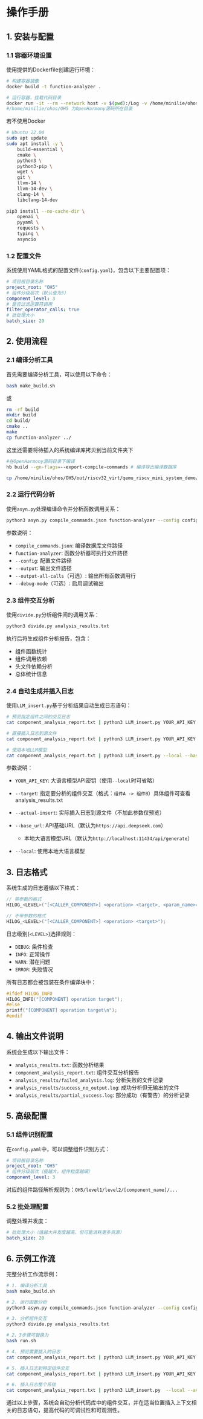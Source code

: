 # 操作手册

## 1. 安装与配置

### 1.1 容器环境设置

使用提供的Dockerfile创建运行环境：

```bash
# 构建容器镜像
docker build -t function-analyzer .

# 运行容器，挂载代码目录
docker run -it --rm --network host -v $(pwd):/Log -v /home/minilie/ohos/OH5:/home/minilie/ohos/OH5 function-analyzer
#/home/minilie/ohos/OH5 为OpenHarmony源码所在目录
```

若不使用Docker

```bash
# Ubuntu 22.04
sudo apt update
sudo apt install -y \
    build-essential \
    cmake \
    python3 \
    python3-pip \
    wget \
    git \
    llvm-14 \
    llvm-14-dev \
    clang-14 \
    libclang-14-dev
    
pip3 install --no-cache-dir \
    openai \
    pyyaml \
    requests \
    typing \
    asyncio
```



### 1.2 配置文件

系统使用YAML格式的配置文件(`config.yaml`)，包含以下主要配置项：

```yaml
# 项目根目录名称
project_root: "OH5"
# 组件分级层次（默认值为3）
component_level: 3
# 是否过滤运算符调用
filter_operator_calls: true
# 批处理大小
batch_size: 20
```

## 2. 使用流程

### 2.1 编译分析工具

首先需要编译分析工具，可以使用以下命令：

```bash
bash make_build.sh
```

或

```bash
rm -rf build
mkdir build
cd build/
cmake ..
make
cp function-analyzer ../
```

这里还需要将待插入的系统编译库拷贝到当前文件夹下

```bash
#在OpenHarmony源码目录下编译
hb build --gn-flags=--export-compile-commands # 编译导出编译数据库

cp /home/minilie/ohos/OH5/out/riscv32_virt/qemu_riscv_mini_system_demo/compile_commands.json .
```

### 2.2 运行代码分析

使用`asyn.py`处理编译命令并分析函数调用关系：

```bash
python3 asyn.py compile_commands.json function-analyzer --config config.yaml --output analysis_results.txt
```

参数说明：
- `compile_commands.json`: 编译数据库文件路径
- `function-analyzer`: 函数分析器可执行文件路径
- `--config`: 配置文件路径
- `--output`: 输出文件路径
- `--output-all-calls`（可选）: 输出所有函数调用行
- `--debug-mode`（可选）: 启用调试输出

### 2.3 组件交互分析

使用`divide.py`分析组件间的调用关系：

```bash
python3 divide.py analysis_results.txt
```

执行后将生成组件分析报告，包含：
- 组件函数统计
- 组件调用依赖
- 头文件依赖分析
- 总体统计信息

### 2.4 自动生成并插入日志

使用`LLM_insert.py`基于分析结果自动生成日志语句：

```bash
# 预览指定组件之间的交互日志
cat component_analysis_report.txt | python3 LLM_insert.py YOUR_API_KEY --target "arch -> kernel"

# 直接插入日志到源文件
cat component_analysis_report.txt | python3 LLM_insert.py YOUR_API_KEY --target "arch -> kernel" --actual-insert

# 使用本地LLM模型
cat component_analysis_report.txt | python3 LLM_insert.py --local --base_url "http://localhost:11434/api/generate"
```

参数说明：
- `YOUR_API_KEY`: 大语言模型API密钥（使用`--local`时可省略）
- `--target`: 指定要分析的组件交互（格式：`组件A -> 组件B`）具体组件可查看analysis_results.txt
- `--actual-insert`: 实际插入日志到源文件（不加此参数仅预览）
- `--base_url`: API基础URL（默认为`https://api.deepseek.com`）
  - 本地大语言模型URL（默认为`http://localhost:11434/api/generate`）

- `--local`: 使用本地大语言模型

## 3. 日志格式

系统生成的日志遵循以下格式：

```c
// 带参数的格式
HILOG_<LEVEL>("[<CALLER_COMPONENT>] <operation> <target>, <param_name>=0x%x", (UINTPTR)&param);

// 不带参数的格式
HILOG_<LEVEL>("[<CALLER_COMPONENT>] <operation> <target>");
```

日志级别(`<LEVEL>`)选择规则：
- `DEBUG`: 条件检查
- `INFO`: 正常操作
- `WARN`: 潜在问题
- `ERROR`: 失败情况

所有日志都会被包装在条件编译块中：

```c
#ifdef HILOG_INFO
HILOG_INFO("[COMPONENT] operation target");
#else
printf("[COMPONENT] operation target\n");
#endif
```

## 4. 输出文件说明

系统会生成以下输出文件：

- `analysis_results.txt`: 函数分析结果
- `component_analysis_report.txt`: 组件交互分析报告
- `analysis_results/failed_analysis.log`: 分析失败的文件记录
- `analysis_results/success_no_output.log`: 成功分析但无输出的文件
- `analysis_results/partial_success.log`: 部分成功（有警告）的分析记录

## 5. 高级配置

### 5.1 组件识别配置

在`config.yaml`中，可以调整组件识别方式：

```yaml
# 项目根目录名称
project_root: "OH5"
# 组件分级层次（值越大，组件粒度越细）
component_level: 3
```

对应的组件路径解析规则为：`OH5/level1/level2/[component_name]/...`

### 5.2 批处理配置

调整处理并发度：

```yaml
# 批处理大小（值越大并发度越高，但可能消耗更多资源）
batch_size: 20
```

## 6. 示例工作流

完整分析工作流示例：

```bash
# 1. 编译分析工具
bash make_build.sh

# 2. 运行函数分析
python3 asyn.py compile_commands.json function-analyzer --config config.yaml --output analysis_results.txt

# 3. 分析组件交互
python3 divide.py analysis_results.txt

# 2、3步骤可替换为
bash run.sh

# 4. 预览需要插入的日志
cat component_analysis_report.txt | python3 LLM_insert.py YOUR_API_KEY

# 5. 插入日志到特定组件交互
cat component_analysis_report.txt | python3 LLM_insert.py YOUR_API_KEY --target "arch -> kernel" --actual-insert

# 6. 插入日志整个系统
cat component_analysis_report.txt | python3 LLM_insert.py  --local --actual-insert （调用本地大模型）
```



通过以上步骤，系统会自动分析代码库中的组件交互，并在适当位置插入上下文相关的日志语句，提高代码的可调试性和可观测性。
